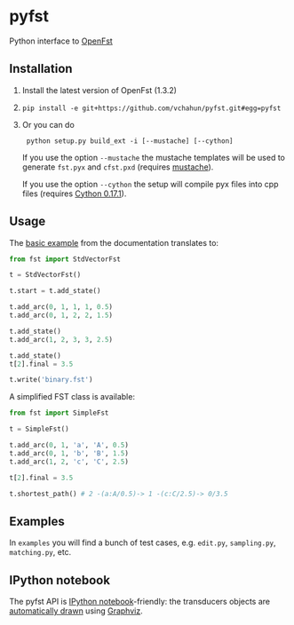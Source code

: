 # pyfst

Python interface to [OpenFst](http://openfst.org)

## Installation

1. Install the latest version of OpenFst (1.3.2)

2. `pip install -e git+https://github.com/vchahun/pyfst.git#egg=pyfst`

3. Or you can do

        python setup.py build_ext -i [--mustache] [--cython]

    If you use the option `--mustache` the mustache templates will be used to generate `fst.pyx` and `cfst.pxd` (requires [mustache](http://mustache.github.com/)).

    If you use the option `--cython` the setup will compile pyx files into cpp files (requires [Cython 0.17.1](http://cython.org)).

## Usage

The [basic example](http://www.openfst.org/twiki/bin/view/FST/FstQuickTour#CreatingFsts) from the documentation translates to:

```python
from fst import StdVectorFst

t = StdVectorFst()

t.start = t.add_state()

t.add_arc(0, 1, 1, 1, 0.5)
t.add_arc(0, 1, 2, 2, 1.5)

t.add_state()
t.add_arc(1, 2, 3, 3, 2.5)

t.add_state()
t[2].final = 3.5

t.write('binary.fst')
```

A simplified FST class is available:
```python
from fst import SimpleFst

t = SimpleFst()

t.add_arc(0, 1, 'a', 'A', 0.5)
t.add_arc(0, 1, 'b', 'B', 1.5)
t.add_arc(1, 2, 'c', 'C', 2.5)

t[2].final = 3.5

t.shortest_path() # 2 -(a:A/0.5)-> 1 -(c:C/2.5)-> 0/3.5 
```

## Examples

In `examples` you will find a bunch of test cases, e.g. `edit.py`, `sampling.py`, `matching.py`, etc.

## IPython notebook

The pyfst API is [IPython notebook](http://ipython.org/ipython-doc/dev/interactive/htmlnotebook.html)-friendly: the transducers objects are [automatically drawn](http://nbviewer.ipython.org/3835477/) using [Graphviz](http://www.graphviz.org).
